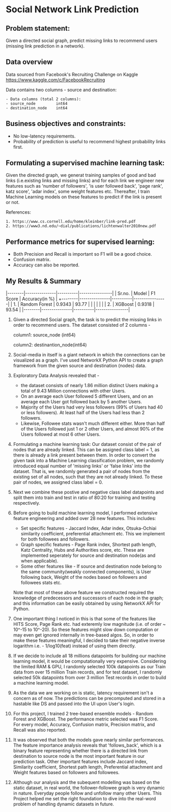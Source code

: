 # Social Network Link Prediction 

## Problem statement: 
Given a directed social graph, predict missing links to recommend users (missing link prediction in a network).

## Data overview
Data  sourced from Facebook's Recruiting Challenge on Kaggle https://www.kaggle.com/c/FacebookRecruiting  

Data contains two columns - source and destination:

    - Data columns (total 2 columns):  
    - source_node         int64  
    - destination_node    int64  


## Business objectives and constraints:  
- No low-latency requirements.
- Probability of prediction is useful to recommend highest probability links first. 

## Formulating a supervised machine learning task:

Given the directed graph, we generat training samples of good and bad links (i.e.existing links and missing links) and for each link we engineer new features such as 'number of followers', 'is user followed back', 'page rank', katz score', 'adar index', some weight features etc. Thereafter, I train Machine Learning models on these features to predict if the link is present or not. 

   References: 
   
    1. https://www.cs.cornell.edu/home/kleinber/link-pred.pdf
    2. https://www3.nd.edu/~dial/publications/lichtenwalter2010new.pdf


## Performance metrics for supervised learning:  
- Both Precision and Recall is important so F1 will be a good choice.
- Confusion matrix. 
- Accuracy can also be reported. 

## My Results & Summary

|--------|---------------|----------|----------------|
| Sr.no. |     Model     | F1 Score | Accuracy(in %) |
+--------|---------------|----------|----------------|
|   1.   | Random Forest |  0.9343  |     93.77      |
|        |               |          |                |
|   2.   |    XGBoost    |  0.9318  |     93.54      |
|--------|---------------|----------|----------------|

1. Given a directed Social graph, the task is to predict the missing links in order to recommend users. The dataset consisted of 2 columns -

    column1: source_node (int64)

    column2: destinantion_node(int64)
  

2. Social-media in itself is a giant network in which the connections can be visualized as a graph. I've used NetworkX Python API to create a graph framework from the given source and destination (nodes) data. 


3. Exploratory Data Analysis revealed that - 
    * the dataset consists of nearly 1.86 million distinct Users making a total of 9.43 Million connections with other Users. 
    * On an average each User followed 5 different Users, and on an average each User got followed back by 5 another Users.
    * Majority of the Users had very less followers (99% of Users had 40 or less followers). At least half of the Users had less than 2 followers. 
    * Likewise, Followee stats wasn't much different either. More than half of the Users followed just 1 or 2 other Users, and almost 90% of the Users followed at most 6 other Users.
  

4. Formulating a machine learning task: Our dataset consist of the pair of nodes that are already linked. This can be assigned class label = 1, as there is already a link present between them. In order to convert the given task into a Machine Learning classification problem, we randomly introduced equal number of 'missing links' or 'false links' into the dataset. That is, we randomly generated a pair of nodes from the existing set of all nodes, such that they are not already linked. To these pair of nodes, we assigned class label = 0.


5. Next we combine these postive and negative class label datapoints and split them into train and test in ratio of 80:20 for training and testing respectively. 


6. Before going to build machine learning model, I performed extensive feature engineering and added over 28 new features. This includes: 
    * Set specific features - Jaccard Index, Adar index, Otsuka-Ochiai similarity coefficient, preferential attachment etc. This we implement for both followees and followers. 
    * Graph specific features - Page Rank index, Shortest path length, Katz Centrality, Hubs and Authorities score, etc. These are implemented seperately for source and destination node(as and when applicable).
    * Some other features like - If source and destination node belong to the same community(weakly connected components), is User following back, Weight of the nodes based on followers and followees stats etc. 
  
    Note that most of these above feature we constructed required the knowledge of predecessors and successors of each node in the graph; and this information can be easily obtained by using NetworkX API for Python. 


7. One important thing I noticed in this is that some of the features like HITS Score, Page Rank etc. had exteremly low magnitude (i.e. of order ~ 10^-15 to 10^-20). So these features might slow down computation or may even get ignored internally in tree-based algos. So, in order to make these features meaningful, I decided to take their negative inverse logarithm i.e. - 1/log10(feat) instead of using them directly. 


8. If we decide to include all 18 millions datapoints for building our machine learning model, it would be computationally very expensive. Considering the limited RAM & GPU, I randomly selected 100k datapoints as our Train data from over 15 million Train records, and for test dataset, I randomly selected 50k datapoints from over 3 million Test records in order to build a machine learning model. 


9. As the data we are working on is static, latency requirement isn't a concern as of now. The predictions can be precomputed and stored in a hastable like DS and passed into the UI upon User's login.  


10. For this project, I trained 2 tree-based ensemble models - Random Forest and XGBoost. The performance metric selected was F1 Score. For every model, Accuracy, Confusion matrix, Precision matrix, and Recall was also reported.


11. It was observed that both the models gave nearly similar performances. The feature importance analysis reveals that 'follows_back', which is a binary feature representing whether there is a directed link from destination to source node is the most important feature in our prediction task. Other important features include Jaccard index, Similarity coefficient, Shortest path length, Preferential attachment and Weight features based on followers and followees. 


12. Although our analysis and the subequent modelling was based on the static dataset, in real world, the follower-followee graph is very dynamic in nature. Everyday people follow and unfollow many other Users. This Project helped me set the right foundation to dive into the real-word problem of handling dynamic datasets in future. 
